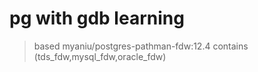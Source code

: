 # pg with  gdb  learning

> based myaniu/postgres-pathman-fdw:12.4 contains (tds_fdw,mysql_fdw,oracle_fdw)


